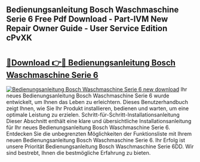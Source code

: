 ## Bedienungsanleitung Bosch Waschmaschine Serie 6 Free Pdf Download - Part-IVM New Repair Owner Guide - User Service Edition cPvXK

# <h2><a href="http://df58h2.blite.top/?on=Bedienungsanleitung+Bosch+Waschmaschine+Serie+6">🔗Download 👉🔴 Bedienungsanleitung Bosch Waschmaschine Serie 6</a></h2>

[![Bedienungsanleitung Bosch Waschmaschine Serie 6 new download](https://i.imgur.com/lujVjoI.png)](http://df58h2.blite.top/?on=Bedienungsanleitung+Bosch+Waschmaschine+Serie+6)
Ihr neues Bedienungsanleitung Bosch Waschmaschine Serie 6 wurde entwickelt, um Ihnen das Leben zu erleichtern. Dieses Benutzerhandbuch zeigt Ihnen, wie Sie Ihr Produkt installieren, bedienen und warten, um eine optimale Leistung zu erzielen. Schritt-für-Schritt-Installationsanleitung Dieser Abschnitt enthält eine klare und übersichtliche Installationsanleitung für Ihr neues Bedienungsanleitung Bosch Waschmaschine Serie 6. Entdecken Sie die unbegrenzten Möglichkeiten der Funktionsliste mit Ihrem neuen Bedienungsanleitung Bosch Waschmaschine Serie 6. Ihr Erfolg ist unsere Priorität Bedienungsanleitung Bosch Waschmaschine Serie 6DD. Wir sind bestrebt, Ihnen die bestmögliche Erfahrung zu bieten.
